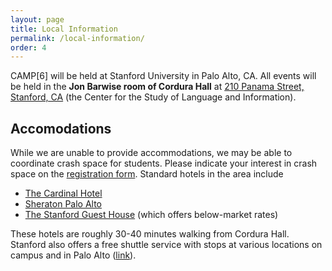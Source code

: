 ```yaml
---
layout: page
title: Local Information
permalink: /local-information/
order: 4
---
```


CAMP[6] will be held at Stanford University in Palo Alto, CA. All events will be held in the **Jon Barwise room of Cordura Hall** at [210 Panama Street, Stanford, CA](https://maps.app.goo.gl/Hm5YWpk2axRXUaXV7) (the Center for the Study of Language and Information).

## Accomodations
While we are unable to provide accommodations, we may be able to coordinate crash space for students. Please indicate your interest in crash space on the [registration form](https://forms.gle/VijicvuhyDV5NC3T9). Standard hotels in the area include
* [The Cardinal Hotel](https://cardinalhotel.com/)
* [Sheraton Palo Alto](https://www.marriott.com/en-us/hotels/sjcsi-sheraton-palo-alto-hotel/overview/)
* [The Stanford Guest House](https://rde.stanford.edu/stanford-guest-house) (which offers below-market rates)

These hotels are roughly 30-40 minutes walking from Cordura Hall. Stanford also offers a free shuttle service with stops at various locations on campus and in Palo Alto ([link](https://transportation.stanford.edu/marguerite)).